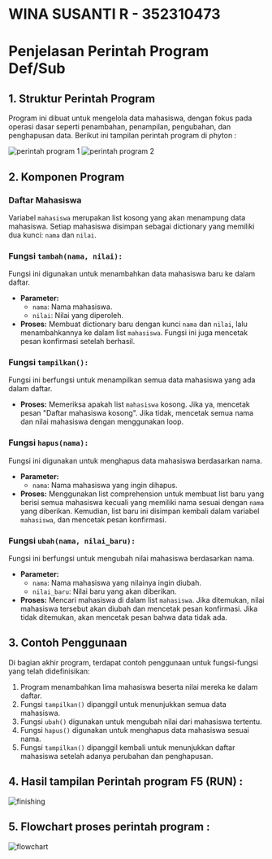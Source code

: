 # WINA SUSANTI R - 352310473 
# Penjelasan Perintah Program Def/Sub

## 1. Struktur Perintah Program

Program ini dibuat untuk mengelola data mahasiswa, dengan fokus pada operasi dasar seperti penambahan, penampilan, pengubahan, dan penghapusan data. Berikut ini tampilan perintah program di phyton :

![perintah program 1](https://github.com/user-attachments/assets/7c73f968-fd40-4bb3-b538-b5e123be91c8)
![perintah program 2](https://github.com/user-attachments/assets/6bbda5a4-9962-4a14-8527-a3bdafb4dddf)

## 2. Komponen Program

### Daftar Mahasiswa
Variabel `mahasiswa` merupakan list kosong yang akan menampung data mahasiswa. Setiap mahasiswa disimpan sebagai dictionary yang memiliki dua kunci: `nama` dan `nilai`.

### Fungsi `tambah(nama, nilai):`
Fungsi ini digunakan untuk menambahkan data mahasiswa baru ke dalam daftar. 
- **Parameter:** 
  - `nama`: Nama mahasiswa.
  - `nilai`: Nilai yang diperoleh.
- **Proses:** 
  Membuat dictionary baru dengan kunci `nama` dan `nilai`, lalu menambahkannya ke dalam list `mahasiswa`. Fungsi ini juga mencetak pesan konfirmasi setelah berhasil.

### Fungsi `tampilkan():`
Fungsi ini berfungsi untuk menampilkan semua data mahasiswa yang ada dalam daftar.
- **Proses:** 
  Memeriksa apakah list `mahasiswa` kosong. Jika ya, mencetak pesan "Daftar mahasiswa kosong". Jika tidak, mencetak semua nama dan nilai mahasiswa dengan menggunakan loop.

### Fungsi `hapus(nama):`
Fungsi ini digunakan untuk menghapus data mahasiswa berdasarkan nama.
- **Parameter:** 
  - `nama`: Nama mahasiswa yang ingin dihapus.
- **Proses:** 
  Menggunakan list comprehension untuk membuat list baru yang berisi semua mahasiswa kecuali yang memiliki nama sesuai dengan `nama` yang diberikan. Kemudian, list baru ini disimpan kembali dalam variabel `mahasiswa`, dan mencetak pesan konfirmasi.

### Fungsi `ubah(nama, nilai_baru):`
Fungsi ini berfungsi untuk mengubah nilai mahasiswa berdasarkan nama.
- **Parameter:** 
  - `nama`: Nama mahasiswa yang nilainya ingin diubah.
  - `nilai_baru`: Nilai baru yang akan diberikan.
- **Proses:** 
  Mencari mahasiswa di dalam list `mahasiswa`. Jika ditemukan, nilai mahasiswa tersebut akan diubah dan mencetak pesan konfirmasi. Jika tidak ditemukan, akan mencetak pesan bahwa data tidak ada.

## 3. Contoh Penggunaan

Di bagian akhir program, terdapat contoh penggunaan untuk fungsi-fungsi yang telah didefinisikan:
1. Program menambahkan lima mahasiswa beserta nilai mereka ke dalam daftar.
2. Fungsi `tampilkan()` dipanggil untuk menunjukkan semua data mahasiswa.
3. Fungsi `ubah()` digunakan untuk mengubah nilai dari mahasiswa tertentu.
4. Fungsi `hapus()` digunakan untuk menghapus data mahasiswa sesuai nama.
5. Fungsi `tampilkan()` dipanggil kembali untuk menunjukkan daftar mahasiswa setelah adanya perubahan dan penghapusan.

## 4. Hasil tampilan Perintah program F5 (RUN) : 

![finishing](https://github.com/user-attachments/assets/9551c252-3794-41c3-a258-73ae9bc744d7)

## 5. Flowchart proses perintah program : 

![flowchart](https://github.com/user-attachments/assets/52cd3297-d69f-4335-9de9-416dcb75d77c)

